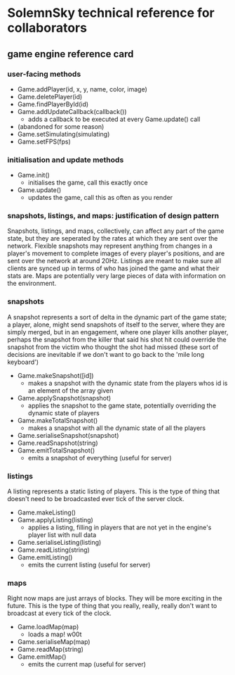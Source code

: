 # SolemnSky technical reference for collaborators

## game engine reference card

### user-facing methods
 - Game.addPlayer(id, x, y, name, color, image)
 - Game.deletePlayer(id)
 - Game.findPlayerById(id)
 - Game.addUpdateCallback(callback())
   - adds a callback to be executed at every Game.update() call 
 - (abandoned for some reason)
 - Game.setSimulating(simulating)
 - Game.setFPS(fps)

### initialisation and update methods
 - Game.init()
   - initialises the game, call this exactly once
 - Game.update()
   - updates the game, call this as often as you render

### snapshots, listings, and maps: justification of design pattern
  Snapshots, listings, and maps, collectively, can affect any part of the game state, but they are seperated by the rates at which they are sent over the network. Flexible snapshots may represent anything from changes in a player's movement to complete images of every player's positions, and are sent over the network at around 20Hz. Listings are meant to make sure all clients are synced up in terms of who has joined the game and what their stats are. Maps are potentially very large pieces of data with information on the environment.

### snapshots
  A snapshot represents a sort of delta in the dynamic part of the game state; a player, alone, might send snapshots of itself to the server, where they are simply merged, but in an engagement, where one player kills another player, perhaps the snapshot from the killer that said his shot hit could override the snapshot from the victim who thought the shot had missed (these sort of decisions are inevitable if we don't want to go back to the 'mile long keyboard')

 - Game.makeSnapshot([id])
   - makes a snapshot with the dynamic state from the players whos id is an element of the array given
 - Game.applySnapshot(snapshot)
   - applies the snapshot to the game state, potentially overriding the dynamic state of players 
 - Game.makeTotalSnapshot()
   - makes a snapshot with all the dynamic state of all the players
 - Game.serialiseSnapshot(snapshot)
 - Game.readSnapshot(string)
 - Game.emitTotalSnapshot()
   - emits a snapshot of everything (useful for server)

### listings
  A listing represents a static listing of players.  This is the type of thing that doesn't need to be broadcasted ever tick of the server clock.
	
 - Game.makeListing()
 - Game.applyListing(listing)
   - applies a listing, filling in players that are not yet in the engine's player list with null data
 - Game.serialiseListing(listing)
 - Game.readListing(string)
 - Game.emitListing()
   - emits the current listing (useful for server)

### maps
  Right now maps are just arrays of blocks. They will be more exciting in the future. This is the type of thing that you really, really, really don't want to broadcast at every tick of the clock.

 - Game.loadMap(map)
   - loads a map! w00t
 - Game.serialiseMap(map)
 - Game.readMap(string)
 - Game.emitMap()
   - emits the current map (useful for server)
